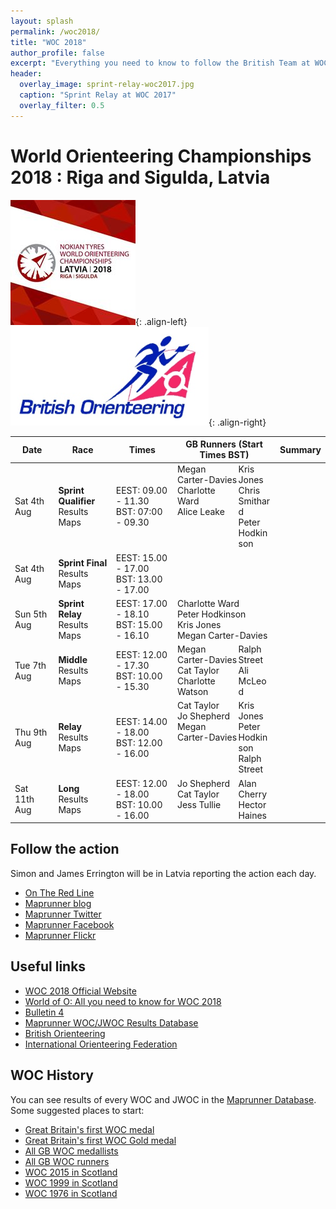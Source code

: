 ```yaml
---
layout: splash
permalink: /woc2018/
title: "WOC 2018"
author_profile: false
excerpt: "Everything you need to know to follow the British Team at WOC 2018."
header:
  overlay_image: sprint-relay-woc2017.jpg
  caption: "Sprint Relay at WOC 2017"
  overlay_filter: 0.5
---
```

# World Orienteering Championships 2018 : Riga and Sigulda, Latvia

![WOC 2018 logo](/images/woc2018/woc2018logo.jpg){: .align-left}
![BOF logo](/images/woc2017/BOFlogo.png){: .align-right}

| Date | Race | Times | GB Runners (Start Times BST) | Summary |
|------|------|-------|------------------------------|---------|
| Sat 4th Aug | **Sprint Qualifier**<br>Results<br>Maps | EEST: 09.00 - 11.30<br> BST: 07:00 - 09.30 | <span style="float:left;width:65%;">Megan Carter-Davies<br>Charlotte Ward<br>Alice Leake</span><span style="float:right;width:35%;">Kris Jones<br>Chris Smithard<br>Peter Hodkinson</span> |  |
| Sat 4th Aug  | **Sprint Final**<br>Results<br>Maps | EEST: 15.00 - 17.00<br> BST: 13.00 - 17.00  |  |  |
| Sun 5th Aug  | **Sprint Relay**<br>Results<br>Maps | EEST: 17.00 - 18.10<br> BST: 15.00 - 16.10 | Charlotte Ward<br>Peter Hodkinson<br>Kris Jones<br>Megan Carter-Davies  |  |
| Tue 7th Aug  | **Middle**<br>Results<br> Maps| EEST: 12.00 - 17.30<br> BST: 10.00 - 15.30  | <span style="float:left;width:65%;">Megan Carter-Davies<br>Cat Taylor<br>Charlotte Watson</span><span style="float:right;width:35%;">Ralph Street<br>Ali McLeod</span> |  |
| Thu 9th Aug  | **Relay**<br>Results<br>Maps | EEST: 14.00 - 18.00<br> BST: 12.00 - 16.00 | <span style="float:left;width:65%;">Cat Taylor<br>Jo Shepherd<br>Megan Carter-Davies</span><span style="float:right;width:35%;">Kris Jones<br>Peter Hodkinson<br>Ralph Street</span> | |
| Sat 11th Aug  | **Long**<br>Results<br>Maps | EEST: 12.00 - 18.00<br> BST: 10.00 - 16.00 | <span style="float:left;width:65%;">Jo Shepherd<br>Cat Taylor<br>Jess Tullie</span><span style="float:right;width:35%;">Alan Cherry<br>Hector Haines</span> |  |

## Follow the action

Simon and James Errington will be in Latvia reporting the action each day.

* [On The Red Line](https://www.ontheredline.org.uk/)
* [Maprunner blog](https://maprunner.blogspot.co.uk/)
* [Maprunner Twitter](https://twitter.com/MaprunnerGB)
* [Maprunner Facebook](https://www.facebook.com/Maprunner.co.uk/)
* [Maprunner Flickr](https://www.flickr.com/photos/maprunner/collections/72157682904102883/)

## Useful links

* [WOC 2018 Official Website](https://www.woc2018.lv/)
* [World of O: All you need to know for WOC 2018](http://news.worldofo.com/2018/08/02/woc-2018-all-you-need-to-know/)
* [Bulletin 4](https://www.woc2018.lv/docs/Bulletin4_woc2018.pdf)
* [Maprunner WOC/JWOC Results Database](https://www.maprunner.co.uk/wocdb)
* [British Orienteering](https://www.britishorienteering.org.uk/)
* [International Orienteering Federation](http://orienteering.org/)

## WOC History

You can see results of every WOC and JWOC in the [Maprunner Database](https://www.maprunner.co.uk/wocdb/). Some suggested places to start:

* [Great Britain's first WOC medal](https://www.maprunner.co.uk/wocdb/woc/1993/women/long)
* [Great Britain's first WOC Gold medal](https://www.maprunner.co.uk/wocdb/woc/1999/women/short)
* [All GB WOC medallists](https://www.maprunner.co.uk/wocdb/medals/gbr/woc/all/all)
* [All GB WOC runners](https://www.maprunner.co.uk/wocdb/runners/person/gbr)
* [WOC 2015 in Scotland](https://www.maprunner.co.uk/wocdb/woc/2015/men/long)
* [WOC 1999 in Scotland](https://www.maprunner.co.uk/wocdb/woc/1999/men/long)
* [WOC 1976 in Scotland](https://www.maprunner.co.uk/wocdb/woc/1976/men/long)